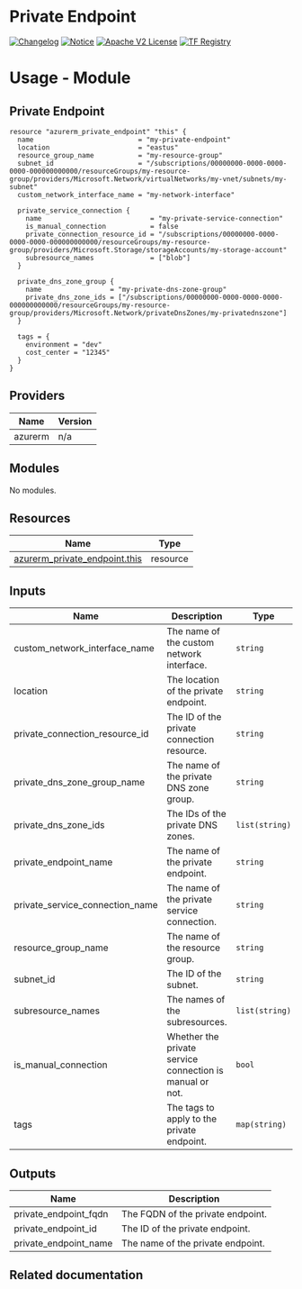 <!-- BEGIN_TF_DOCS -->
 # Private Endpoint
[![Changelog](https://img.shields.io/badge/changelog-release-green.svg)](https://github.com/sironite/terraform-azurerm-private_endpoint/releases/latest) [![Notice](https://img.shields.io/badge/notice-copyright-yellow.svg)](NOTICE) [![Apache V2 License](https://img.shields.io/badge/license-Apache%20V2-orange.svg)](LICENSE) [![TF Registry](https://img.shields.io/badge/terraform-registry-blue.svg)](https://registry.terraform.io/providers/hashicorp/azurerm/latest/docs/resources/private_endpoint)

# Usage - Module

## Private Endpoint
```hcl
resource "azurerm_private_endpoint" "this" {
  name                          = "my-private-endpoint"
  location                      = "eastus"
  resource_group_name           = "my-resource-group"
  subnet_id                     = "/subscriptions/00000000-0000-0000-0000-000000000000/resourceGroups/my-resource-group/providers/Microsoft.Network/virtualNetworks/my-vnet/subnets/my-subnet"
  custom_network_interface_name = "my-network-interface"

  private_service_connection {
    name                           = "my-private-service-connection"
    is_manual_connection           = false
    private_connection_resource_id = "/subscriptions/00000000-0000-0000-0000-000000000000/resourceGroups/my-resource-group/providers/Microsoft.Storage/storageAccounts/my-storage-account"
    subresource_names              = ["blob"]
  }

  private_dns_zone_group {
    name                 = "my-private-dns-zone-group"
    private_dns_zone_ids = ["/subscriptions/00000000-0000-0000-0000-000000000000/resourceGroups/my-resource-group/providers/Microsoft.Network/privateDnsZones/my-privatednszone"]
  }

  tags = {
    environment = "dev"
    cost_center = "12345"
  }
}
```

## Providers

| Name | Version |
|------|---------|
| azurerm | n/a |

## Modules

No modules.

## Resources

| Name | Type |
|------|------|
| [azurerm_private_endpoint.this](https://registry.terraform.io/providers/hashicorp/azurerm/latest/docs/resources/private_endpoint) | resource |

## Inputs

| Name | Description | Type | Required |
|------|-------------|------|:--------:|
| custom\_network\_interface\_name | The name of the custom network interface. | `string` | yes |
| location | The location of the private endpoint. | `string` | yes |
| private\_connection\_resource\_id | The ID of the private connection resource. | `string` | yes |
| private\_dns\_zone\_group\_name | The name of the private DNS zone group. | `string` | yes |
| private\_dns\_zone\_ids | The IDs of the private DNS zones. | `list(string)` | yes |
| private\_endpoint\_name | The name of the private endpoint. | `string` | yes |
| private\_service\_connection\_name | The name of the private service connection. | `string` | yes |
| resource\_group\_name | The name of the resource group. | `string` | yes |
| subnet\_id | The ID of the subnet. | `string` | yes |
| subresource\_names | The names of the subresources. | `list(string)` | yes |
| is\_manual\_connection | Whether the private service connection is manual or not. | `bool` | no |
| tags | The tags to apply to the private endpoint. | `map(string)` | no |

## Outputs

| Name | Description |
|------|-------------|
| private\_endpoint\_fqdn | The FQDN of the private endpoint. |
| private\_endpoint\_id | The ID of the private endpoint. |
| private\_endpoint\_name | The name of the private endpoint. |

## Related documentation
<!-- END_TF_DOCS -->